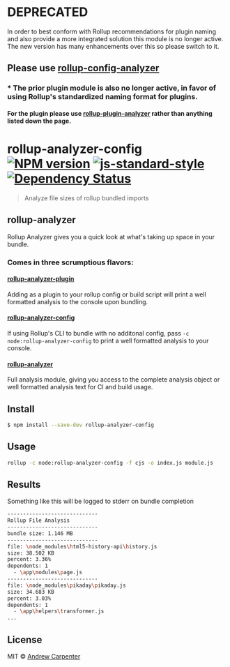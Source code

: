 # DEPRECATED

In order to best conform with Rollup recommendations for plugin naming and also provide a more integrated solution this module is no longer active. The new version has many enhancements over this so please switch to it.

## Please use [rollup-config-analyzer](https://github.com/doesdev/rollup-config-analyzer)

### * The prior plugin module is also no longer active, in favor of using Rollup's standardized naming format for plugins.

#### For the plugin please use [rollup-plugin-analyzer](https://github.com/doesdev/rollup-plugin-analyzer) rather than anything listed down the page.



# rollup-analyzer-config [![NPM version](https://badge.fury.io/js/rollup-analyzer-config.svg)](https://npmjs.org/package/rollup-analyzer-config)   [![js-standard-style](https://img.shields.io/badge/code%20style-standard-brightgreen.svg?style=flat)](https://github.com/feross/standard)   [![Dependency Status](https://dependencyci.com/github/doesdev/rollup-analyzer-config/badge)](https://dependencyci.com/github/doesdev/rollup-analyzer-config)

> Analyze file sizes of rollup bundled imports

## rollup-analyzer

Rollup Analyzer gives you a quick look at what's taking up space in your bundle.

### Comes in three scrumptious flavors:

#### [rollup-analyzer-plugin](https://github.com/doesdev/rollup-analyzer-plugin)
Adding as a plugin to your rollup config or build script will print a well
formatted analysis to the console upon bundling.

#### [rollup-analyzer-config](https://github.com/doesdev/rollup-analyzer-config)
If using Rollup's CLI to bundle with no additonal config, pass
`-c node:rollup-analyzer-config` to print a well formatted analysis to your console.

#### [rollup-analyzer](https://github.com/doesdev/rollup-analyzer)
Full analysis module, giving you access to the complete analysis object or well
formatted analysis text for CI and build usage.

## Install

```sh
$ npm install --save-dev rollup-analyzer-config
```

## Usage

```sh
rollup -c node:rollup-analyzer-config -f cjs -o index.js module.js
```

## Results
Something like this will be logged to stderr on bundle completion
```sh
-----------------------------
Rollup File Analysis
-----------------------------
bundle size: 1.146 MB
-----------------------------
file: \node_modules\html5-history-api\history.js
size: 38.502 KB
percent: 3.36%
dependents: 1
  - \app\modules\page.js
-----------------------------
file: \node_modules\pikaday\pikaday.js
size: 34.683 KB
percent: 3.03%
dependents: 1
  - \app\helpers\transformer.js
...
```

## License

MIT © [Andrew Carpenter](https://github.com/doesdev)
